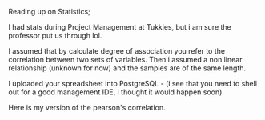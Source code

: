 Reading up on Statistics;

I had stats during Project Management at Tukkies, but i am sure the professor put us through lol.

I assumed that by calculate degree of association you refer to the correlation between two sets of variables. Then i assumed a non linear relationship (unknown for now) and the samples are of the same length. 

I uploaded your spreadsheet into PostgreSQL - (i see that you need to shell out for a good management IDE, i thought it would happen soon).

Here is my version of the pearson's correlation.

